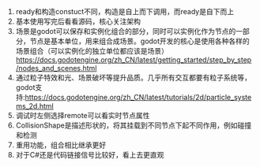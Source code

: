 1. ready和构造constuct不同，构造是自上而下调用，而ready是自下而上
2. 基本使用写完后看看源码，核心关注架构
3. 场景是godot可以保存和实例化组合的部分，同时可以实例化作为节点的一部分，节点是基本单位，用来组合成场景。godot开发的核心是使用各种各样的场景组合（可以实例化的独立单位都应该是场景）https://docs.godotengine.org/zh_CN/latest/getting_started/step_by_step/nodes_and_scenes.html
4. 通过粒子特效和光、场景破坏等提升品质。几乎所有交互都要有粒子系统等，godot支持:https://docs.godotengine.org/zh_CN/latest/tutorials/2d/particle_systems_2d.html
5. 调试时左侧选择remote可以看实时节点属性
6. CollisionShape是描述形状的，将其挂载到不同节点下起不同作用，例如碰撞和检测
7. 重用功能，组合相比继承更好
8. 对于C#还是代码链接信号比较好，看上去更直观